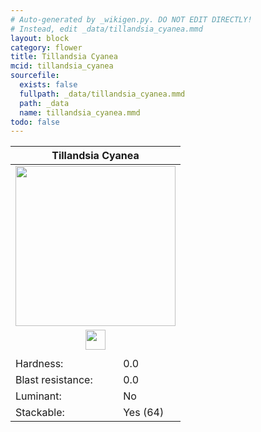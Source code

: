 ```yaml
---
# Auto-generated by _wikigen.py. DO NOT EDIT DIRECTLY!
# Instead, edit _data/tillandsia_cyanea.mmd
layout: block
category: flower
title: Tillandsia Cyanea
mcid: tillandsia_cyanea
sourcefile:
  exists: false
  fullpath: _data/tillandsia_cyanea.mmd
  path: _data
  name: tillandsia_cyanea.mmd
todo: false
---
```


<table class="block-info"><thead><tr>
<th colspan=2>Tillandsia Cyanea</th>
</tr></thead><tbody>
<tr><td colspan=2 class="cell-image-big" style="text-align:center"><img src="/allotment/img/textures/allotment/tillandsia_cyanea.png" width="256" height="256" alt="" class="preview-icon"></td></tr>
<tr><td colspan=2 class="cell-image-small" style="text-align:center"><img src="/allotment/img/inventory_textures/allotment/tillandsia_cyanea.png" width="32" height="32" alt="" class="inventory-icon"></td></tr>
<tr><td colspan=2 style="text-align:center"><span class="tool-info tool-none tool-level-0" title="Does not require or break faster with any tool"></span></td></tr>
<tr><td>Hardness:</td><td>0.0</td></tr>
<tr><td>Blast resistance:</td><td>0.0</td></tr>
<tr><td>Luminant:</td><td>No</td></tr>
<tr><td>Stackable:</td><td>Yes (64)</td></tr>
</tbody></table>

